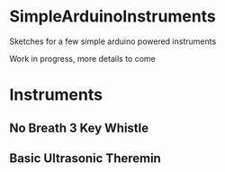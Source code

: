 # SimpleArduinoInstruments
Sketches for a few simple arduino powered instruments

Work in progress, more details to come

# Instruments
## No Breath 3 Key Whistle

## Basic Ultrasonic Theremin
